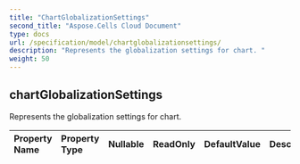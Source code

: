 ```yaml
---
title: "ChartGlobalizationSettings"
second_title: "Aspose.Cells Cloud Document"
type: docs
url: /specification/model/chartglobalizationsettings/
description: "Represents the globalization settings for chart. "
weight: 50
---
```


## **chartGlobalizationSettings**

Represents the globalization settings for chart.  

| Property Name | Property Type | Nullable |  ReadOnly | DefaultValue | Description | 
| :- | :- | :- |:- |  :- | :- |

